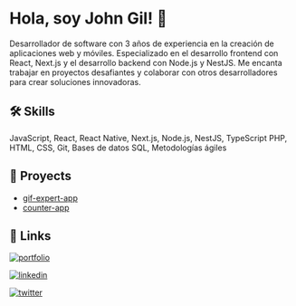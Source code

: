 
# Hola, soy John Gil! 👋


Desarrollador de software con 3 años de experiencia en la creación de aplicaciones web y móviles. Especializado en el desarrollo frontend con React, Next.js y el desarrollo backend con Node.js y NestJS. Me encanta trabajar en proyectos desafiantes y colaborar con otros desarrolladores para crear soluciones innovadoras.

## 🛠 Skills

JavaScript, React, React Native, Next.js, Node.js, NestJS, TypeScript PHP, HTML, CSS, Git, Bases de datos SQL, Metodologías ágiles


## 🚀 Proyects

* [gif-expert-app](https://gif-expert-app-liart.vercel.app/)
* [counter-app](https://counter-jeq2zqtn8-john-gils-projects.vercel.app/)


## 🔗 Links
[![portfolio](https://img.shields.io/badge/my_portfolio-000?style=for-the-badge&logo=ko-fi&logoColor=white)](https://katherineoelsner.com/)

[![linkedin](https://img.shields.io/badge/linkedin-0A66C2?style=for-the-badge&logo=linkedin&logoColor=white)](linkedin.com/in/john-gil-757545216)

[![twitter](https://img.shields.io/badge/twitter-1DA1F2?style=for-the-badge&logo=twitter&logoColor=white)](https://twitter.com/)
